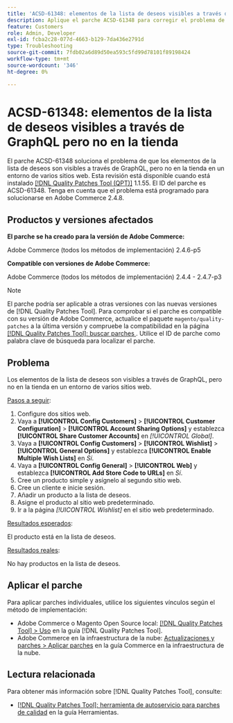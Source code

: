 ```yaml
---
title: 'ACSD-61348: elementos de la lista de deseos visibles a través de GraphQL pero no en la tienda'
description: Aplique el parche ACSD-61348 para corregir el problema de Adobe Commerce en el que los elementos de la lista de deseos son visibles a través de GraphQL, pero no en la tienda en un entorno de varios sitios web.
feature: Customers
role: Admin, Developer
exl-id: fcba2c28-077d-4663-b129-7da436e2791d
type: Troubleshooting
source-git-commit: 7fdb02a6d89d50ea593c5fd99d78101f89198424
workflow-type: tm+mt
source-wordcount: '346'
ht-degree: 0%

---
```


# ACSD-61348: elementos de la lista de deseos visibles a través de GraphQL pero no en la tienda

El parche ACSD-61348 soluciona el problema de que los elementos de la lista de deseos son visibles a través de GraphQL, pero no en la tienda en un entorno de varios sitios web. Esta revisión está disponible cuando está instalado [[!DNL Quality Patches Tool (QPT)]](/help/tools/quality-patches-tool/quality-patches-tool-to-self-serve-quality-patches.md) 1.1.55. El ID del parche es ACSD-61348. Tenga en cuenta que el problema está programado para solucionarse en Adobe Commerce 2.4.8.

## Productos y versiones afectados

**El parche se ha creado para la versión de Adobe Commerce:**

Adobe Commerce (todos los métodos de implementación) 2.4.6-p5

**Compatible con versiones de Adobe Commerce:**

Adobe Commerce (todos los métodos de implementación) 2.4.4 - 2.4.7-p3

>[!NOTE]
>
>El parche podría ser aplicable a otras versiones con las nuevas versiones de [!DNL Quality Patches Tool]. Para comprobar si el parche es compatible con su versión de Adobe Commerce, actualice el paquete `magento/quality-patches` a la última versión y compruebe la compatibilidad en la página [[!DNL Quality Patches Tool]: buscar parches ](https://experienceleague.adobe.com/tools/commerce-quality-patches/index.html). Utilice el ID de parche como palabra clave de búsqueda para localizar el parche.

## Problema

Los elementos de la lista de deseos son visibles a través de GraphQL, pero no en la tienda en un entorno de varios sitios web.

<u>Pasos a seguir</u>:

1. Configure dos sitios web.
1. Vaya a **[!UICONTROL Config Customers]** > **[!UICONTROL Customer Configuration]** > **[!UICONTROL Account Sharing Options]** y establezca **[!UICONTROL Share Customer Accounts]** en *[!UICONTROL Global]*.
1. Vaya a **[!UICONTROL Config Customers]** > **[!UICONTROL Wishlist]** > **[!UICONTROL General Options]** y establezca **[!UICONTROL Enable Multiple Wish Lists]** en *Sí*.
1. Vaya a **[!UICONTROL Config General]** > **[!UICONTROL Web]** y establezca **[!UICONTROL Add Store Code to URLs]** en *Sí*.
1. Cree un producto simple y asígnelo al segundo sitio web.
1. Cree un cliente e inicie sesión.
1. Añadir un producto a la lista de deseos.
1. Asigne el producto al sitio web predeterminado.
1. Ir a la página *[!UICONTROL Wishlist]* en el sitio web predeterminado.

<u>Resultados esperados</u>:

El producto está en la lista de deseos.

<u>Resultados reales</u>:

No hay productos en la lista de deseos.

## Aplicar el parche

Para aplicar parches individuales, utilice los siguientes vínculos según el método de implementación:

* Adobe Commerce o Magento Open Source local: [[!DNL Quality Patches Tool] > Uso](/help/tools/quality-patches-tool/usage.md) en la guía [!DNL Quality Patches Tool].
* Adobe Commerce en la infraestructura de la nube: [Actualizaciones y parches > Aplicar parches](https://experienceleague.adobe.com/docs/commerce-cloud-service/user-guide/develop/upgrade/apply-patches.html) en la guía Commerce en la infraestructura de la nube.

## Lectura relacionada

Para obtener más información sobre [!DNL Quality Patches Tool], consulte:

* [[!DNL Quality Patches Tool]: herramienta de autoservicio para parches de calidad](/help/tools/quality-patches-tool/quality-patches-tool-to-self-serve-quality-patches.md) en la guía Herramientas.
